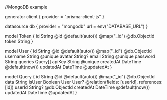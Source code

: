 //MongoDB example

generator client {
  provider = "prisma-client-js"
}

datasource db {
  provider = "mongodb"
  url      = env("DATABASE_URL")
}

model Token {
  id    String @id @default(auto()) @map("_id") @db.ObjectId
  token String
}

model User {
  id        String   @id @default(auto()) @map("_id") @db.ObjectId
  username  String   @unique
  avatar    String?
  email     String   @unique
  password  String
  queries   Query[]
  apiKey    String   @unique
  createdAt DateTime @default(now())
  updatedAt DateTime @updatedAt
}

model Query {
  id        String   @id @default(auto()) @map("_id") @db.ObjectId
  data      String
  isUser    Boolean
  User      User?    @relation(fields: [userId], references: [id])
  userId    String?  @db.ObjectId
  createdAt DateTime @default(now())
  updatedAt DateTime @updatedAt
}

